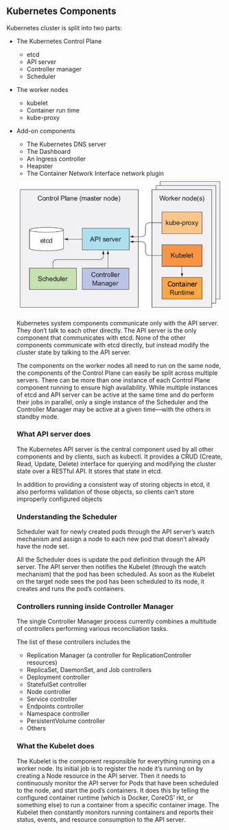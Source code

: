 ## Kubernetes Components

Kubernetes cluster is split into two parts:

* The Kubernetes Control Plane
    * etcd
    * API server
    * Controller manager
    * Scheduler
* The worker nodes
    * kubelet
    * Container run time
    * kube-proxy
* Add-on components
    * The Kubernetes DNS server
    * The Dashboard
    * An Ingress controller
    * Heapster
    * The Container Network Interface network plugin

    <img src=".\images\Kubernetes_Architecture_Simplified.jpg"/>

    Kubernetes system components communicate only with the API server. They don’t talk to each other directly. The API server is the only component that communicates with etcd. None of the other components communicate with etcd directly, but instead modify the cluster state by talking to the API server.

    The components on the worker nodes all need to run on the same node, the components of the Control Plane can easily be split across multiple servers. There can be more than one instance of each Control Plane component running to ensure high availability. While multiple instances of etcd and API server can be active at the same time and do perform their jobs in parallel, only a single instance of the Scheduler and the Controller Manager may be active at a given time—with the others in standby mode.

    ### What API server does

    The Kubernetes API server is the central component used by all other components and by clients, such as kubectl. It provides a CRUD (Create, Read, Update, Delete) interface for querying and modifying the cluster state over a RESTful API. It stores that state in etcd.

    In addition to providing a consistent way of storing objects in etcd, it also performs validation of those objects, so clients can’t store improperly configured objects 

    ### Understanding the Scheduler
    Scheduler wait for newly created pods through the API server’s watch mechanism and assign a node to each new pod that doesn’t already have the node set.

    All the Scheduler does is update the pod definition through the API server. The API server then notifies the Kubelet (through the watch mechanism) that the pod has been scheduled. As soon as the Kubelet on the target node sees the pod has been scheduled to its node, it creates and runs the pod’s containers.

    ### Controllers running inside Controller Manager

    The single Controller Manager process currently combines a multitude of controllers performing various reconciliation tasks.

    The list of these controllers includes the

    * Replication Manager (a controller for ReplicationController resources)
    * ReplicaSet, DaemonSet, and Job controllers
    * Deployment controller
    * StatefulSet controller
    * Node controller
    * Service controller
    * Endpoints controller
    * Namespace controller
    * PersistentVolume controller
    * Others

    ### What the Kubelet does
    The Kubelet is the component responsible for everything running on a worker node. Its initial job is to register the node it’s running on by creating a Node resource in the API server. Then it needs to continuously monitor the API server for Pods that have been scheduled to the node, and start the pod’s containers. It does this by telling the configured container runtime (which is Docker, CoreOS’ rkt, or something else) to run a container from a specific container image. The Kubelet then constantly monitors running containers and reports their status, events, and resource consumption to the API server.
